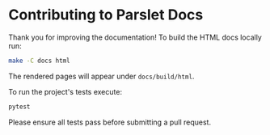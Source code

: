 # Contributing to Parslet Docs

Thank you for improving the documentation! To build the HTML docs locally run:

```bash
make -C docs html
```

The rendered pages will appear under `docs/build/html`.

To run the project's tests execute:

```bash
pytest
```

Please ensure all tests pass before submitting a pull request.
